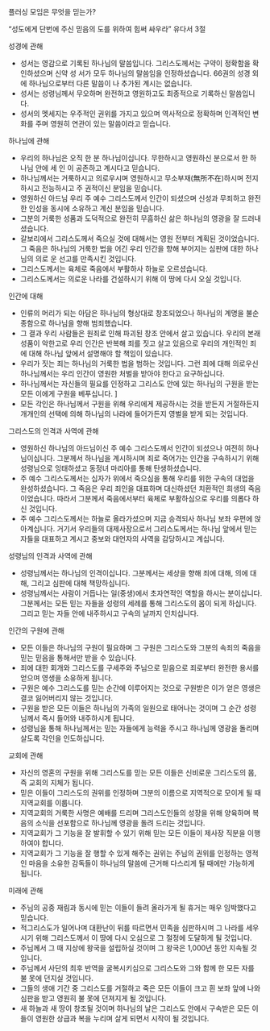 플러싱 모임은 무엇을 믿는가?

“성도에게 단번에 주신 믿음의 도를 위하여 힘써 싸우라”
유다서 3절


성경에 관해
- 성서는 영감으로 기록된 하나님의 말씀입니다. 그리스도께서는 구약이 정확함을 확인하셨으며 신약 성 서가 모두 하나님의 말씀임을 인정하셨습니다. 66권의 성경 외에 하나님으로부터 다른 말씀이 나 추가된 계시는 없습니다. 
- 성서는 성령님께서 무오하며 완전하고 영원하고도 최종적으로 기록하신 말씀입니다.
- 성서의 멧세지는 우주적인 권위를 가지고 있으며 역사적으로 정확하며 인격적인 변화를 주며 영원히   연관이 있는 말씀이라고 믿습니다.


하나님에 관해
- 우리의 하나님은 오직 한 분 하나님이십니다. 무한하시고 영원하신 분으로서 한 하나님 안에 세 인  이 공존하고 계시다고 믿습니다. 
- 하나님께서는 거룩하시고 의로우시며 영원하시고 무소부재(無所不在)하시며 전지하시고 전능하시고 주 권적이신 분임을 믿습니다. 
- 영원하신 아드님 우리 주 예수 그리스도께서 인간이 되셨으며 신성과 무죄하고 완전한 인성을 동시에  소유하고 계신 분임을 믿습니다.
- 그분의 거룩한 성품과 도덕적으로 완전히 무흠하신 삶은 하나님의 영광을 잘 드러내셨습니다.
- 갈보리에서 그리스도께서 죽으실 것에 대해서는 영원 전부터 계획된 것이었습니다. 그 죽음은    하나님의 거룩한 법을 어긴 우리 인간을 향해 부어지는 심판에 대한 하나님의 의로   운 선고를 만족시킨 것입니다. 
- 그리스도께서는 육체로 죽음에서 부활하사 하늘로 오르셨습니다.
- 그리스도께서는 의로운 나라를 건설하시기 위해 이 땅에 다시 오실 것입니다.


인간에 대해
- 인류의 머리가 되는 아담은 하나님의 형상대로 창조되었으나 하나님의 계명을 불순종함으로 하나님을 향해 범죄했습니다. 
- 그 결과 우리 사람들은 원죄로 인해 파괴된 창조 안에서 살고 있습니다. 우리의 본래 성품이 악한고로 우리 인간은 반복해 죄를 짓고 살고 있음으로 우리의 개인적인 죄에 대해 하나님 앞에서 설명해야 할 책임이 있습니다.
- 우리가 짓는 죄는 하나님의 거룩한 법을 범하는 것입니다. 그런 죄에 대해 의로우신 하나님께서는 우리 인간이 영원한 처벌을 받아야 한다고 요구하십니다.
- 하나님께서는 자신들의 필요를 인정하고 그리스도 안에 있는 하나님의 구원을 받는 모든 이에게 구원을 베푸십니다. ]
- 모든 각인은 하나님께서 구원을 위해 우리에게 제공하시는 것을 받든지 거절하든지 개개인의 선택에 의해 하나님의 나라에 들어가든지 영벌을 받게 되는 것입니다.


그리스도의 인격과 사역에 관해
- 영원하신 하나님의 아드님이신 주 예수 그리스도께서 인간이 되셨으나 여전히 하나님이십니다. 그분께서 하나님을 계시하시며 죄로 죽어가는 인간을 구속하시기 위해 성령님으로 잉태하셨고 동정녀 마리아를 통해 탄생하셨습니다.
- 주 예수 그리스도께서는 십자가 위에서 죽으심을 통해 우리를 위한 구속의 대업을 완성하셨습니다. 그 죽음은 우리 죄인을 대표하며 대신하셨던 치환적인 희생의 죽음이었습니다.  따라서 그분께서 죽음에서부터 육체로 부활하심으로 우리를 의롭다 하신 것입니다. 
- 주 예수 그리스도께서는 하늘로 올라가셨으며 지금 승격되사 하나님 보좌 우편에 앉아계십니다. 거기서 우리들의 대제사장으로서 그리스도께서는 하나님 앞에서 믿는 자들을 대표하고 계시고 중보와 대언자의 사역을 감당하시고 계십니다.


성령님의 인격과 사역에 관해
- 성령님께서는 하나님의 인격이십니다. 그분께서는 세상을 향해 죄에 대해, 의에 대해, 그리고 심판에 대해 책망하십니다. 
- 성령님께서는 사람이 거듭나는 일(중생)에서 초자연적인 역할을 하시는 분이십니다. 그분께서는 모든 믿는 자들을 성령의 세례를 통해 그리스도의 몸이 되게 하십니다. 그리고 믿는 자들 안에 내주하시고  구속의 날까지 인치십니다. 


인간의 구원에 관해
- 모든 이들은 하나님의 구원이 필요하며 그 구원은 그리스도와 그분의 속죄의 죽음을 믿는 믿음을 통해서만 받을 수 있습니다. 
- 죄에 대한 회개와 그리스도를 구세주와 주님으로 믿음으로 죄로부터 완전한 용서를 얻으며 영생을 소유하게 됩니다.
- 구원은 예수 그리스도를 믿는 순간에 이루어지는 것으로 구원받은 이가 얻은 영생은 결코 잃어버리지 않는 것입니다.
- 구원을 받은 모든 이들은 하나님의 가족의 일원으로 태어나는 것이며 그 순간 성령님께서 즉시 들어와 내주하시게 됩니다.
- 성령님을 통해 하나님께서는 믿는 자들에게 능력을 주시고 하나님께 영광을 돌리며 살도록 각인을 인도하십니다.


교회에 관해
- 자신의 영혼의 구원을 위해 그리스도를 믿는 모든 이들은 신비로운 그리스도의 몸, 즉 교회의 지체가 됩니다.
- 믿은 이들이 그리스도의 권위를 인정하며 그분의 이름으로 지역적으로 모이게 될 때 지역교회를 이룹니다.
- 지역교회의 거룩한 사명은 예배를 드리며 그리스도인들의 성장을 위해 양육하며 복음의 소식을 선포함으로 하나님께 영광을 돌려 드리는 것입니다.
- 지역교회가 그 기능을 잘 발휘할 수 있기 위해 믿는 모든 이들이 제사장 직분을 이행하여야 합니다.
- 지역교회가 그 기능을 잘 행할 수 있게 해주는 권위는 주님의 권위를 인정하는 영적인 마음을 소유한 감독들이 하나님의 말씀에 근거해 다스리게 될 때에만 가능하게 됩니다. 


미래에 관해
- 주님의 공중 재림과 동시에 믿는 이들이 들려 올라가게 될 휴거는 매우 임박했다고 믿습니다.
- 적그리스도가 일어나며 대환난이 뒤를 따르면서 민족을 심판하시며 그 나라를 세우시기 위해 그리스도께서 이 땅에 다시 오심으로 그 절정에 도달하게 될 것입니다.
- 주님께서 그 때 지상에 왕국을 설립하실 것이며 그 왕국은 1,000년 동안 지속될 것입니다.
- 주님께서 사단의 최후 반역을 굴복시키심으로 그리스도와 그와 함께 한 모든 자를 불 못에 던지실 것입니다.
- 그들의 생애 기간 중 그리스도를 거절하고 죽은 모든 이들이 크고 흰 보좌 앞에 나와 심판을 받고 영원히 불 못에 던져지게 될 것입니다.
- 새 하늘과 새 땅이 창조될 것이며 하나님의 날은 그리스도 안에서 구속받은 모든 이들이 영원한 상급과 복을 누리며 살게 되면서 시작이 될 것입니다.
